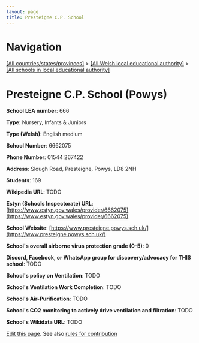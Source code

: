 ```yaml
---
layout: page
title: Presteigne C.P. School
---
```

# Navigation

[[All countries/states/provinces]](../../..) > [[All Welsh local educational authority]](../..) > [[All schools in local educational authority]](..)

# Presteigne C.P. School (Powys)

**School LEA number**: 666

**Type**: Nursery, Infants & Juniors

**Type (Welsh)**: English medium

**School Number**: 6662075

**Phone Number**: 01544 267422

**Address**: Slough Road, Presteigne, Powys, LD8 2NH

**Students**: 169

**Wikipedia URL**: TODO

**Estyn (Schools Inspectorate) URL**: [https://www.estyn.gov.wales/provider/6662075](https://www.estyn.gov.wales/provider/6662075)

**School Website**: [https://www.presteigne.powys.sch.uk/](https://www.presteigne.powys.sch.uk/)

**School's overall airborne virus protection grade (0-5)**: 0

**Discord, Facebook, or WhatsApp group for discovery/advocacy for THIS school**: TODO

**School's policy on Ventilation**: TODO

**School's Ventilation Work Completion**: TODO

**School's Air-Purification**: TODO

**School's CO2 monitoring to actively drive ventilation and filtration**: TODO

**School's Wikidata URL**: TODO




[Edit this page](https://github.com/ventilate-schools/Wales/edit/prif/./Powys/Presteigne_C.P._School.md). See also [rules for contribution](../../../contribution-rules/)